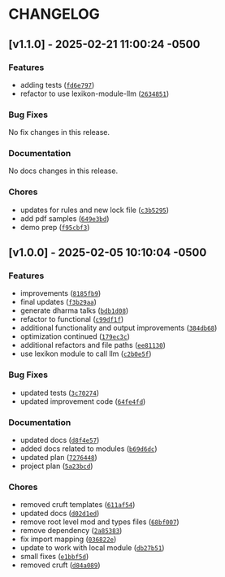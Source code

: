 # CHANGELOG

## [v1.1.0] - 2025-02-21 11:00:24 -0500

### Features

- adding tests ([`fd6e797`](https://github.com/mpazaryna/yoga-teacher-toolkit/commit/fd6e79715d58053cc3f127ffb6085befb69a864f))
- refactor to use lexikon-module-llm ([`2634851`](https://github.com/mpazaryna/yoga-teacher-toolkit/commit/2634851ba95d910afb3204b686e30f9cc7792b80))

### Bug Fixes

No fix changes in this release.

### Documentation

No docs changes in this release.

### Chores

- updates for rules and new lock file ([`c3b5295`](https://github.com/mpazaryna/yoga-teacher-toolkit/commit/c3b5295c5069bd843ea63ef95873ea1561ffe2b9))
- add pdf samples ([`649e3bd`](https://github.com/mpazaryna/yoga-teacher-toolkit/commit/649e3bd5f95d8f27f53a7e154bc7167fc01d6f3e))
- demo prep ([`f95cbf3`](https://github.com/mpazaryna/yoga-teacher-toolkit/commit/f95cbf332999c303dbbf10c9752f160d7c767c9d))

## [v1.0.0] - 2025-02-05 10:10:04 -0500

### Features

- improvements ([`8185fb9`](https://github.com/mpazaryna/yoga-teacher-toolkit/commit/8185fb9ef8d1d9dd70f77c5e45a20fded6d358d5))
- final updates ([`f3b29aa`](https://github.com/mpazaryna/yoga-teacher-toolkit/commit/f3b29aa4675e150ef1bb8c3cc0ffc1a888bf09b4))
- generate dharma talks ([`bdb1d08`](https://github.com/mpazaryna/yoga-teacher-toolkit/commit/bdb1d081e938c6760960f651b79cd86217d33d4e))
- refactor to functional ([`c99df1f`](https://github.com/mpazaryna/yoga-teacher-toolkit/commit/c99df1f6e6af74878fd4e2dcfd0234aaac5a8535))
- additional functionality and output improvements ([`384db68`](https://github.com/mpazaryna/yoga-teacher-toolkit/commit/384db6870c0487898bbb33eb86d95bea6669f64d))
- optimization continued ([`179ec3c`](https://github.com/mpazaryna/yoga-teacher-toolkit/commit/179ec3c721cfa063245b87e9eebfa683abad3135))
- additional refactors and file paths ([`ee81130`](https://github.com/mpazaryna/yoga-teacher-toolkit/commit/ee81130a4bd0cab70b24740e20eb5a61aee79293))
- use lexikon module to call llm ([`c2b0e5f`](https://github.com/mpazaryna/yoga-teacher-toolkit/commit/c2b0e5fc5c1b9f1d0c86bbe317bef22c8cd2adef))

### Bug Fixes

- updated tests ([`3c70274`](https://github.com/mpazaryna/yoga-teacher-toolkit/commit/3c70274cc8e3a13e8d815905b5d5116d40a5c097))
- updated improvement code ([`64fe4fd`](https://github.com/mpazaryna/yoga-teacher-toolkit/commit/64fe4fdf85a6d822bae02f59b49e7356502c613e))

### Documentation

- updated docs ([`d8f4e57`](https://github.com/mpazaryna/yoga-teacher-toolkit/commit/d8f4e571bbe04fb4088b732044d1e78c2a05538c))
- added docs related to modules ([`b69d6dc`](https://github.com/mpazaryna/yoga-teacher-toolkit/commit/b69d6dcecd73b6022b87eab5790d4c294a19f66c))
- updated plan ([`7276448`](https://github.com/mpazaryna/yoga-teacher-toolkit/commit/7276448049331c476283418d3b6a129fb631b6c5))
- project plan ([`5a23bcd`](https://github.com/mpazaryna/yoga-teacher-toolkit/commit/5a23bcdee3ae642db7b7ecd401e0409a51a6f31f))

### Chores

- removed cruft templates ([`611af54`](https://github.com/mpazaryna/yoga-teacher-toolkit/commit/611af541fb82fcbd0a0b7d06cc68b53095ab5665))
- updated docs ([`d02d1ed`](https://github.com/mpazaryna/yoga-teacher-toolkit/commit/d02d1ed2a66b3a561732d9711c2859a780cbbf6f))
- remove root level mod and types files ([`68bf007`](https://github.com/mpazaryna/yoga-teacher-toolkit/commit/68bf007595fd10ad6502b8ed5b3b6c1bb7bf773c))
- remove dependency ([`2a85383`](https://github.com/mpazaryna/yoga-teacher-toolkit/commit/2a85383ffd95594eb845150cd90abebd379f68f9))
- fix import mapping ([`036822e`](https://github.com/mpazaryna/yoga-teacher-toolkit/commit/036822e3d40647e91f800e91340cfb3c26d5afc7))
- update to work with local module ([`db27b51`](https://github.com/mpazaryna/yoga-teacher-toolkit/commit/db27b5197b82f4f38f3aac6b96e68b7278105024))
- small fixes ([`e1bbf5d`](https://github.com/mpazaryna/yoga-teacher-toolkit/commit/e1bbf5dea37596ebd9089090df401b9f3639ae44))
- removed cruft ([`d84a089`](https://github.com/mpazaryna/yoga-teacher-toolkit/commit/d84a089d686ea9557099e7a116e605adbdc71dd4))

